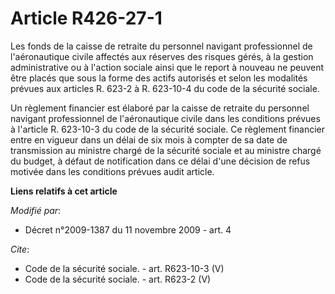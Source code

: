 # Article R426-27-1

Les fonds de la caisse de retraite du personnel navigant professionnel de l'aéronautique civile affectés aux réserves des
risques gérés, à la gestion administrative ou à l'action sociale ainsi que le report à nouveau ne peuvent être placés que
sous la forme des actifs autorisés et selon les modalités prévues aux articles R. 623-2 à R. 623-10-4 du code de la sécurité
sociale. 

Un règlement financier est élaboré par la caisse de retraite du personnel navigant professionnel de l'aéronautique civile
dans les conditions prévues à l'article R. 623-10-3 du code de la sécurité sociale. Ce règlement financier entre en vigueur
dans un délai de six mois à compter de sa date de transmission au ministre chargé de la sécurité sociale et au ministre
chargé du budget, à défaut de notification dans ce délai d'une décision de refus motivée dans les conditions prévues audit
article.

**Liens relatifs à cet article**

_Modifié par_:

  - Décret n°2009-1387 du 11 novembre 2009 - art. 4

_Cite_:

  - Code de la sécurité sociale. - art. R623-10-3 (V)
  - Code de la sécurité sociale. - art. R623-2 (V)
